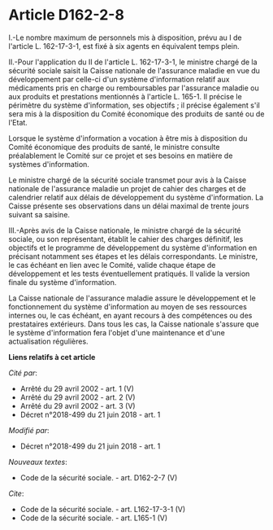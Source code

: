 # Article D162-2-8

I.-Le nombre maximum de personnels mis à disposition, prévu au I de l'article L. 162-17-3-1, est fixé à six agents en
équivalent temps plein. 

II.-Pour l'application du II de l'article L. 162-17-3-1, le ministre chargé de la sécurité sociale saisit la Caisse nationale
de l'assurance maladie en vue du développement par celle-ci d'un système d'information relatif aux médicaments pris en charge
ou remboursables par l'assurance maladie ou aux produits et prestations mentionnés à l'article L. 165-1. Il précise le
périmètre du système d'information, ses objectifs ; il précise également s'il sera mis à la disposition du Comité économique
des produits de santé ou de l'Etat. 

Lorsque le système d'information a vocation à être mis à disposition du Comité économique des produits de santé, le ministre
consulte préalablement le Comité sur ce projet et ses besoins en matière de systèmes d'information. 

Le ministre chargé de la sécurité sociale transmet pour avis à la Caisse nationale de l'assurance maladie un projet de cahier
des charges et de calendrier relatif aux délais de développement du système d'information. La Caisse présente ses
observations dans un délai maximal de trente jours suivant sa saisine. 

III.-Après avis de la Caisse nationale, le ministre chargé de la sécurité sociale, ou son représentant, établit le cahier des
charges définitif, les objectifs et le programme de développement du système d'information en précisant notamment ses étapes
et les délais correspondants. Le ministre, le cas échéant en lien avec le Comité, valide chaque étape de développement et les
tests éventuellement pratiqués. Il valide la version finale du système d'information. 

La Caisse nationale de l'assurance maladie assure le développement et le fonctionnement du système d'information au moyen de
ses ressources internes ou, le cas échéant, en ayant recours à des compétences ou des prestataires extérieurs. Dans tous les
cas, la Caisse nationale s'assure que le système d'information fera l'objet d'une maintenance et d'une actualisation
régulières.

**Liens relatifs à cet article**

_Cité par_:

  - Arrêté du 29 avril 2002 - art. 1 (V)
  - Arrêté du 29 avril 2002 - art. 2 (V)
  - Arrêté du 29 avril 2002 - art. 3 (V)
  - Décret n°2018-499 du 21 juin 2018 - art. 1

_Modifié par_:

  - Décret n°2018-499 du 21 juin 2018 - art. 1

_Nouveaux textes_:

  - Code de la sécurité sociale. - art. D162-2-7 (V)

_Cite_:

  - Code de la sécurité sociale. - art. L162-17-3-1 (V)
  - Code de la sécurité sociale. - art. L165-1 (V)
